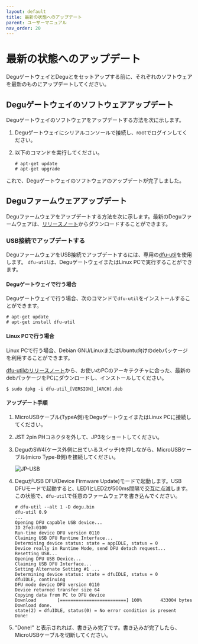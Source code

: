 ```yaml
---
layout: default
title: 最新の状態へのアップデート
parent: ユーザーマニュアル
nav_order: 20
---
```

#  最新の状態へのアップデート

DeguゲートウェイとDeguとをセットアップする前に、それぞれのソフトウェアを最新のものにアップデートしてください。

## Deguゲートウェイのソフトウェアアップデート

Deguゲートウェイのソフトウェアをアップデートする方法を次に示します。

1. Deguゲートウェイにシリアルコンソールで接続し、rootでログインしてください。

1. 以下のコマンドを実行してください。

    ```
    # apt-get update
    # apt-get upgrade
    ```

これで、Deguゲートウェイのソフトウェアのアップデートが完了しました。

## Deguファームウェアアップデート

Deguファームウェアをアップデートする方法を次に示します。最新のDeguファームウェアは、[リリースノート](https://github.com/open-degu/degu/releases)からダウンロードすることができます。

### USB接続でアップデートする

DeguファームウェアをUSB接続でアップデートするには、専用の[dfu-util](https://github.com/open-degu/dfu-util)を使用します。
`dfu-util`は、DeguゲートウェイまたはLinux PCで実行することができます。


#### Deguゲートウェイで行う場合
Deguゲートウェイで行う場合、次のコマンドで`dfu-util`をインストールすることができます。

```
# apt-get update
# apt-get install dfu-util
```

#### Linux PCで行う場合
Linux PCで行う場合、Debian GNU/LinuxまたはUbuntu向けのdebパッケージを利用することができます。

[dfu-utilのリリースノート](https://github.com/open-degu/dfu-util/releases)から、お使いのPCのアーキテクチャに合った、最新のdebパッケージをPCにダウンロードし、インストールしてください。

```
$ sudo dpkg -i dfu-util_[VERSION]_[ARCH].deb
```

#### アップデート手順

1. MicroUSBケーブル(TypeA側)をDeguゲートウェイまたはLinux PCに接続してください。

1. JST 2pin PHコネクタを外して、JP3をショートしてください。

1. DeguのSW4(ケース外側に出ているスイッチ)を押しながら、MicroUSBケーブル(micro Type-B側)を接続してください。

    ![JP-USB](images/JP-USB.svg)

1. DeguがUSB DFU(Device Firmware Update)モードで起動します。USB DFUモードで起動すると、LED1とLED2が500ms間隔で交互に点滅します。この状態で、`dfu-util`で任意のファームウェアを書き込んでください。

    ```
    # dfu-util --alt 1 -D degu.bin
    dfu-util 0.9  
    ...
    Opening DFU capable USB device...
    ID 2fe3:0100
    Run-time device DFU version 0110
    Claiming USB DFU Runtime Interface...
    Determining device status: state = appIDLE, status = 0
    Device really in Runtime Mode, send DFU detach request...
    Resetting USB...
    Opening DFU USB Device...
    Claiming USB DFU Interface...
    Setting Alternate Setting #1 ...
    Determining device status: state = dfuIDLE, status = 0
    dfuIDLE, continuing
    DFU mode device DFU version 0110
    Device returned transfer size 64
    Copying data from PC to DFU device
    Download        [=========================] 100%       433004 bytes
    Download done.
    state(2) = dfuIDLE, status(0) = No error condition is present
    Done!
    ```

1. "Done!" と表示されれば、書き込み完了です。書き込みが完了したら、MicroUSBケーブルを切断してください。
